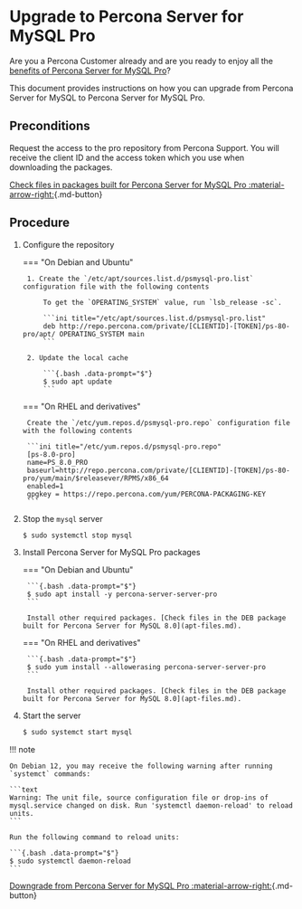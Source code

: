 # Upgrade to Percona Server for MySQL Pro

Are you a Percona Customer already and are you ready to enjoy all the [benefits of Percona Server for MySQL Pro](../psmysql-pro.md)? 

This document provides instructions on how you can upgrade from Percona Server for MySQL to Percona Server for MySQL Pro.

## Preconditions 

Request the access to the pro repository from Percona Support. You will receive the client ID and the access token which you use when downloading the packages.

[Check files in packages built for Percona Server for MySQL Pro :material-arrow-right:](pro-files.md){.md-button}

## Procedure

1. Configure the repository

    === "On Debian and Ubuntu"

        1. Create the `/etc/apt/sources.list.d/psmysql-pro.list` configuration file with the following contents

            To get the `OPERATING_SYSTEM` value, run `lsb_release -sc`.

            ```ini title="/etc/apt/sources.list.d/psmysql-pro.list"
            deb http://repo.percona.com/private/[CLIENTID]-[TOKEN]/ps-80-pro/apt/ OPERATING_SYSTEM main
            ```

        2. Update the local cache

            ```{.bash .data-prompt="$"}
            $ sudo apt update
            ```

    === "On RHEL and derivatives"

        Create the `/etc/yum.repos.d/psmysql-pro.repo` configuration file with the following contents

        ```ini title="/etc/yum.repos.d/psmysql-pro.repo"
        [ps-8.0-pro]
        name=PS_8.0_PRO
        baseurl=http://repo.percona.com/private/[CLIENTID]-[TOKEN]/ps-80-pro/yum/main/$releasever/RPMS/x86_64
        enabled=1
        gpgkey = https://repo.percona.com/yum/PERCONA-PACKAGING-KEY
        ```

2. Stop the `mysql` server

    ```{.bash data-prompt="$"}
    $ sudo systemctl stop mysql
    ```

3. Install Percona Server for MySQL Pro packages

    === "On Debian and Ubuntu"

        ```{.bash .data-prompt="$"}
        $ sudo apt install -y percona-server-server-pro
        ```

        Install other required packages. [Check files in the DEB package built for Percona Server for MySQL 8.0](apt-files.md).

    === "On RHEL and derivatives"

        ```{.bash .data-prompt="$"}
        $ sudo yum install --allowerasing percona-server-server-pro
        ```
        
        Install other required packages. [Check files in the DEB package built for Percona Server for MySQL 8.0](apt-files.md).

4. Start the server
    
    ```{.bash .data-prompt="$"}
    $ sudo systemct start mysql
    ```

!!! note

    On Debian 12, you may receive the following warning after running `systemct` commands:
    
    ```text
    Warning: The unit file, source configuration file or drop-ins of mysql.service changed on disk. Run 'systemctl daemon-reload' to reload units.
    ```
    
    Run the following command to reload units:

    ```{.bash .data-prompt="$"}
    $ sudo systemctl daemon-reload
    ```

[Downgrade from Percona Server for MySQL Pro :material-arrow-right:](downgrade-from-pro.md){.md-button}